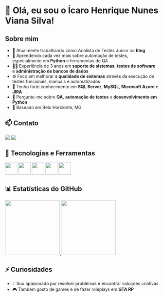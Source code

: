 # 👋 Olá, eu sou o Ícaro Henrique Nunes Viana Silva!

## Sobre mim

- 🔭 Atualmente trabalhando como Analista de Testes Junior na **Eteg**
- 🌱 Aprendendo cada vez mais sobre automação de testes, especialmente em **Python** e ferramentas de QA
- 👨‍💻 Experiência de 3 anos em **suporte de sistemas**, **testes de software** e **administração de bancos de dados** 
- ⚙️ Foco em melhorar a **qualidade de sistemas** através da execução de testes funcionais, manuais e automatizados
- 🧠 Tenho forte conhecimento em **SQL Server**, **MySQL**, **Microsoft Azure** e **JIRA**
- 💬 Pergunte-me sobre **QA**, **automação de testes** e **desenvolvimento em Python**
- 📍 Baseado em Belo Horizonte, MG

## 📫 Contato

<div>
  <a href="mailto:icaro_henrique18@hotmail.com"><img loading="lazy" src="https://img.shields.io/badge/-Email-D14836?style=for-the-badge&logo=gmail&logoColor=white" /></a>
  <a href="https://www.linkedin.com/in/icaro-henrique-nunes-viana-silva-8b017512a/" target="_blank"><img loading="lazy" src="https://img.shields.io/badge/-LinkedIn-%230077B5?style=for-the-badge&logo=linkedin&logoColor=white" /></a>
</div>

## 🚀 Tecnologias e Ferramentas

<img loading="lazy" src="https://cdn.jsdelivr.net/gh/devicons/devicon/icons/python/python-original.svg" width="40" height="40"/> 
<img loading="lazy" src="https://cdn.jsdelivr.net/gh/devicons/devicon/icons/git/git-original.svg" width="40" height="40"/> 
<img loading="lazy" src="https://cdn.jsdelivr.net/gh/devicons/devicon/icons/mysql/mysql-original.svg" width="40" height="40"/> 
<img loading="lazy" src="https://cdn.jsdelivr.net/gh/devicons/devicon/icons/azure/azure-original.svg" width="40" height="40"/> 
<img loading="lazy" src="https://cdn.jsdelivr.net/gh/devicons/devicon/icons/jira/jira-original.svg" width="40" height="40"/> 

## 📊 Estatísticas do GitHub

<div>
  <a href="https://github.com/Icarohsilva">
    <img loading="lazy" height="180em" src="https://github-readme-stats.vercel.app/api?username=Icarohsilva&show_icons=true&theme=dracula&include_all_commits=true&count_private=true"/>
    <img loading="lazy" height="180em" src="https://github-readme-stats.vercel.app/api/top-langs/?username=Icarohsilva&layout=compact&langs_count=7&theme=dracula"/>
  </a>
</div>

## ⚡ Curiosidades

- 💡 Sou apaixonado por resolver problemas e encontrar soluções criativas
- 🎮 Também gosto de games e de fazer roleplays em **GTA RP**
